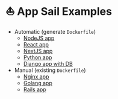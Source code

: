 # ⛵ App Sail Examples

 - Automatic (generate `Dockerfile`)
   - [NodeJS app](https://github.com/digitalocean-appsail/sample-nodejs)
   - [React app](https://github.com/digitalocean-appsail/sample-react)
   - [NextJS app](https://github.com/digitalocean-appsail/sample-nextjs)
   - [Python app](https://github.com/digitalocean-appsail/sample-python)
   - [Django app with DB](https://github.com/digitalocean-appsail/sample-django)
 - Manual (existing `Dockerfile`)
   - [Nginx app](https://github.com/digitalocean-appsail/sample-nginx)
   - [Golang app](https://github.com/digitalocean-appsail/sample-golang)
   - [Rails app](https://github.com/digitalocean-appsail/sample-rails)
 
